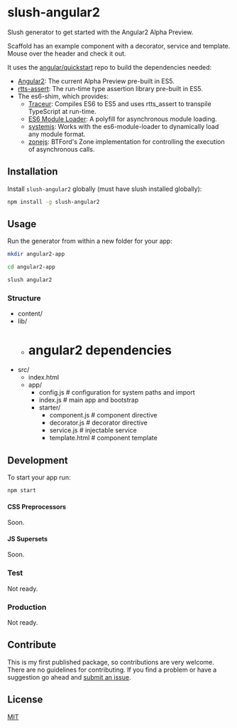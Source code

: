 slush-angular2
==============

Slush generator to get started with the Angular2 Alpha Preview.

Scaffold has an example component with a decorator, service and template. Mouse over the header and check it out.

It uses the [angular/quickstart](https://github.com/angular/quickstart) repo to build the dependencies needed:
- [Angular2](https://www.npmjs.com/package/angular2): The current Alpha Preview pre-built in ES5.
- [rtts-assert](https://www.npmjs.com/package/rtts_assert): The run-time type assertion library pre-built in ES5.
- The es6-shim, which provides:
	- [Traceur](https://www.npmjs.com/package/traceur): Compiles ES6 to ES5 and uses rtts_assert to transpile TypeScript at run-time.
	- [ES6 Module Loader](https://www.npmjs.com/package/es6-module-loader): A polyfill for asynchronous module loading.
	- [systemjs](https://www.npmjs.com/package/systemjs): Works with the es6-module-loader to dynamically load any module format.
	- [zonejs](https://www.npmjs.com/package/zone.js): BTFord's Zone implementation for controlling the execution of asynchronous calls.

## Installation

Install `slush-angular2` globally (must have slush installed globally):

```bash
npm install -g slush-angular2
```

## Usage

Run the generator from within a new folder for your app:

```bash
mkdir angular2-app

cd angular2-app

slush angular2
```

### Structure
- content/
- lib/
	- # angular2 dependencies
- src/
	- index.html
	- app/
		- config.js # configuration for system paths and import
		- index.js # main app and bootstrap
		- starter/
			- component.js # component directive
			- decorator.js # decorator directive
			- service.js # injectable service
			- template.html # component template

## Development

To start your app run:

```bash
npm start
```

#### CSS Preprocessors
Soon.

#### JS Supersets
Soon. 

### Test

Not ready.

### Production

Not ready.

## Contribute

This is my first published package, so contributions are very welcome. There are no guidelines for contributing. If you find a problem or have a suggestion go ahead and [submit an issue](https://github.com/thevelourfog/slush-angular2/issues).

## License

[MIT](https://github.com/thevelourfog/slush-angular2/blob/master/LICENSE)